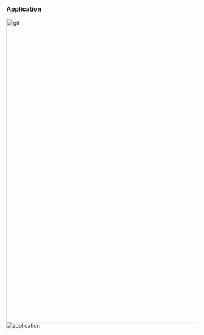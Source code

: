 ### Application


<img src="https://mir-s3-cdn-cf.behance.net/project_modules/disp/33af2611811329.56252ce76a273.gif" width="800" heigth="500" alt="gif">

<img src="https://thumbs.dreamstime.com/z/applications-concept-laptop-screen-d-display-landing-page-closeup-view-modern-conference-room-background-toned-image-78980631.jpg" alt="application">


